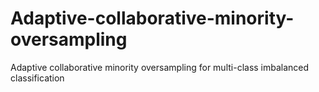 # Adaptive-collaborative-minority-oversampling
Adaptive collaborative minority oversampling for multi-class imbalanced classification
